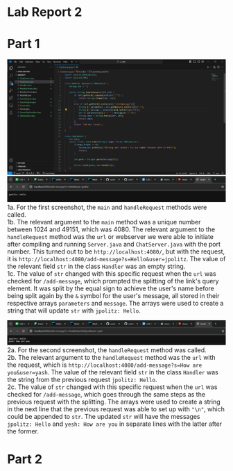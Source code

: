 # Lab Report 2
# Part 1  
![Image](ChatServer.png)  
![Image](addMessage1.png)  
1a. For the first screenshot, the ```main``` and ```handleRequest``` methods were called.  
1b. The relevant argument to the ```main``` method was a unique number between 1024 and 49151, which was 4080. The relevant argument to the ```handleRequest``` method was the ```url``` or webserver we were able to initiate after compiling and running ```Server.java``` and ```ChatServer.java``` with the port number. This turned out to be ```http://localhost:4080/```, but with the request, it is ```http://localhost:4080/add-message?s=Hello&user=jpolitz```. The value of the relevant field ```str``` in the class ```Handler``` was an empty string.  
1c. The value of ```str``` changed with this specific request when the ```url``` was checked for ```/add-message```, which prompted the splitting of the link's query element. It was split by the equal sign to achieve the user's name before being split again by the ```&``` symbol for the user's message, all stored in their respective arrays ```parameters``` and ```message```. The arrays were used to create a string that will update ```str``` with ```jpolitz: Hello```.  

![Image](addMessage2.png)  
2a. For the second screenshot, the ```handleRequest``` method was called.  
2b. The relevant argument to the ```handleRequest``` method was the ```url``` with the request, which is ```http://localhost:4080/add-message?s=How are you&user=yash```. The value of the relevant field ```str``` in the class ```Handler``` was the string from the previous request ```jpolitz: Hello```.  
2c. The value of ```str``` changed with this specific request when the ```url``` was checked for ```/add-message```, which goes through the same steps as the previous request with the splitting. The arrays were used to create a string in the next line that the previous request was able to set up with ```"\n"```, which could be appended to ```str```. The updated ```str``` will have the messages ```jpolitz: Hello``` and ```yesh: How are you``` in separate lines with the latter after the former.  

# Part 2  
